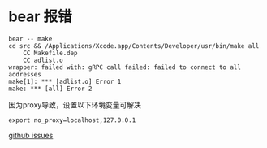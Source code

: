 
# bear 报错
``` shell
bear -- make
cd src && /Applications/Xcode.app/Contents/Developer/usr/bin/make all
    CC Makefile.dep
    CC adlist.o
wrapper: failed with: gRPC call failed: failed to connect to all addresses
make[1]: *** [adlist.o] Error 1
make: *** [all] Error 2
```

因为proxy导致，设置以下环境变量可解决
``` shell
export no_proxy=localhost,127.0.0.1
```

[github issues](https://github.com/rizsotto/Bear/issues/419)

